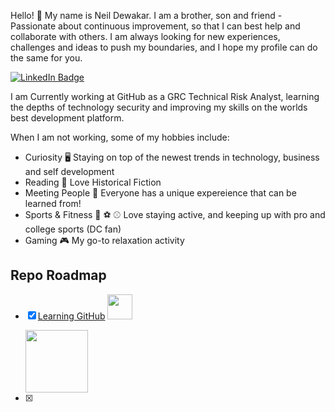 
Hello! 👋  My name is Neil Dewakar. I am a brother, son and friend - Passionate about continuous improvement, so that I can best help and collaborate with others. I am always looking for new experiences, challenges and ideas to push my boundaries, and I hope my profile can do the same for you.

<div id="badges"> <a href="https://www.linkedin.com/in/neil-dewakar-785233113/">
    <img src="https://img.shields.io/badge/LinkedIn-blue?style=for-the-badge&logo=linkedin&logoColor=red" alt="LinkedIn Badge"/>
  </a>
</div>

I am Currently working at GitHub as a GRC Technical Risk Analyst, learning the depths of technology security and improving my skills on the worlds best development platform.  


When I am not working, some of my hobbies include:
- Curiosity 🖥️ Staying on top of the newest trends in technology, business and self development
- Reading 📖 Love Historical Fiction
- Meeting People 🤝 Everyone has a unique expereience that can be learned from!
- Sports & Fitness 🏈 ⚽ ⚾ Love staying active, and keeping up with pro and college sports (DC fan)
- Gaming 🎮 My go-to relaxation activity



## Repo Roadmap

- [x] [Learning GitHub](https://github.com/ndewakar/Learning-GH) <img src="https://media.giphy.com/media/du3J3cXyzhj75IOgvA/giphy.gif" width="40" height="40"/> 

    <img src="https://media.giphy.com/media/cnhpl4IeYgU7MCBdV2/giphy.gif" width="100" height="100"/>
- [x] 


